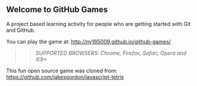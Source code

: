 ## Welcome to GitHub Games

A project based learning activity for people who are getting started with Git and GitHub.

You can play the game at: http://ny185009.github.io/github-games/

>> _*SUPPORTED BROWSERS*: Chrome, Firefox, Safari, Opera and IE9+_

This fun open source game was cloned from: https://github.com/jakesgordon/javascript-tetris
